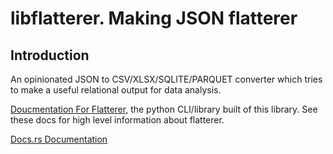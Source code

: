 # libflatterer. Making JSON flatterer

## Introduction

An opinionated JSON to CSV/XLSX/SQLITE/PARQUET converter which tries to make a useful relational output for data analysis.

[Doucmentation For Flatterer](http://flatterer.opendata.coop/), the python CLI/library built of this library. See these docs for high level information about flatterer.

[Docs.rs Documentation](https://docs.rs/libflatterer/latest/libflatterer/index.html)
